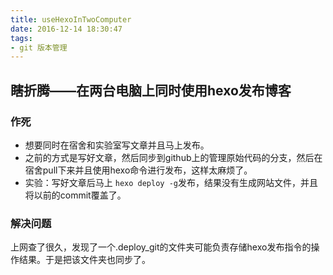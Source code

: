 ```yaml
---
title: useHexoInTwoComputer
date: 2016-12-14 18:30:47
tags:
- git 版本管理
---
```

## 瞎折腾——在两台电脑上同时使用hexo发布博客
### 作死
- 想要同时在宿舍和实验室写文章并且马上发布。
- 之前的方式是写好文章，然后同步到github上的管理原始代码的分支，然后在宿舍pull下来并且使用hexo命令进行发布，这样太麻烦了。
- 实验：写好文章后马上	`hexo deploy -g`发布，结果没有生成网站文件，并且将以前的commit覆盖了。
### 解决问题
上网查了很久，发现了一个.deploy_git的文件夹可能负责存储hexo发布指令的操作结果。于是把该文件夹也同步了。

